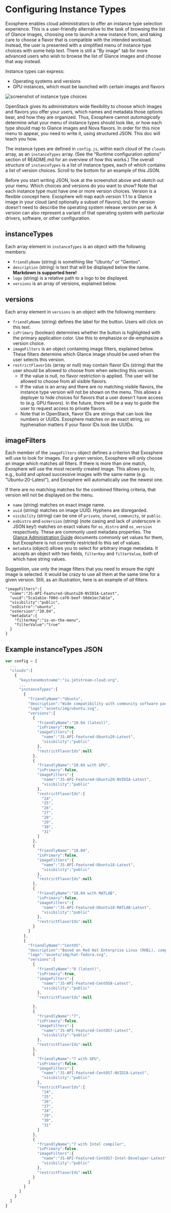 # Configuring Instance Types

Exosphere enables cloud administrators to offer an instance type selection experience. This is a user-friendly alternative to the task of browsing the list of Glance images, choosing one to launch a new instance from, and taking care to choose a flavor that is compatible with the intended workload. Instead, the user is presented with a simplified menu of instance type choices with some help text. There is still a "By image" tab for more advanced users who wish to browse the list of Glance images and choose that way instead.

Instance types can express:
- Operating systems and versions
- GPU instances, which must be launched with certain images and flavors

![screenshot of instance type choices](assets/screenshot-instance-types.png)

OpenStack gives its administrators wide flexibility to choose which images and flavors you offer your users, which names and metadata those options bear, and how they are organized. Thus, Exosphere cannot _automagically_ determine what your menu of instance types should look like, or how each type should map to Glance images and Nova flavors. In order for this nice menu to appear, you need to write it, using structured JSON. This doc will teach you how.

The instance types are defined in `config.js`, within each cloud of the `clouds` array, as an `instanceTypes` array. (See the "Runtime configuration options" section of README.md for an overview of how this works.) The overall structure of `instanceTypes` is a list of instance types, each of which contains a list of version choices. Scroll to the bottom for an example of this JSON.

Before you start writing JSON, look at the screenshot above and sketch out your menu. Which choices and versions do you want to show? Note that each instance type must have one or more version choices. Version is a flexible concept here. Exosphere will map each version 1:1 to a Glance image in your cloud (and optionally a subset of flavors), but the version doesn't need to describe the operating system release version per se. A version can also represent a variant of that operating system with particular drivers, software, or other configuration.

## instanceTypes

Each array element in `instanceTypes` is an object with the following members:

- `friendlyName` (string) is something like "Ubuntu" or "Gentoo".
- `description` (string) is text that will be displayed below the name. __Markdown is supported here!__
- `logo` (string) is a relative path to a logo to be displayed.
- `versions` is an array of versions, explained below.

## versions

Each array element in `versions` is an object with the following members:

- `friendlyName` (string) defines the label for the button. Users will click on this text.
- `isPrimary` (boolean) determines whether the button is highlighted with the primary application color. Use this to emphasize or de-emphasize a version choice.
- `imageFilters` is an object containing image filters, explained below. These filters determine which Glance image should be used when the user selects this version.
- `restrictFlavorIds` (array or null) may contain flavor IDs (string) that the user should be allowed to choose from when selecting this version.
  - If the value is null, no flavor restriction is applied. The user will be allowed to choose from all visible flavors.
  - If the value is an array and there are no matching visible flavors, the instance type version will not be shown on the menu. This allows a deployer to hide choices for flavors that a user doesn't have access to (e.g. GPU flavors). In the future, there will be a way to guide the user to request access to private flavors.
  - Note that in OpenStack, flavor IDs are strings that can look like numbers or UUIDs. Exosphere matches on an exact string, so hyphenation matters if your flavor IDs look like UUIDs.


## imageFilters

Each member of the `imageFilters` object defines a criterion that Exosphere will use to look for images. For a given version, Exosphere will only choose an image which matches _all_ filters. If there is more than one match, Exosphere will use the most recently created image. This allows you to, e.g., build and upload successive images with the same name (e.g. "Ubuntu-20-Latest"), and Exosphere will automatically use the newest one.

If there are no matching matches for the combined filtering criteria, that version will not be displayed on the menu.

- `name` (string) matches on exact image name.
- `uuid` (string) matches on image UUID. Hyphens are disregarded.
- `visibility` (string) can be one of `private`, `shared`, `community`, or `public`.
- `osDistro` and `osVersion` (string) (note casing and lack of underscore in JSON key!) matches on exact values for `os_distro` and `os_version` respectively. These are commonly used metadata properties. The [Glance Administration Guide](https://docs.openstack.org/glance/latest/admin/useful-image-properties.html#image-property-keys-and-values) documents commonly set values for them, but Exosphere is not currently restricted to this set of values.
- `metadata` (object) allows you to select for arbitrary image metadata. It accepts an object with two fields, `filterKey` and `filterValue`, both of which have string values.

Suggestion, use only the image filters that you need to ensure the right image is selected. It would be crazy to use all them at the same time for a given version. Still, as an illustration, here is an example of _all_ filters.

```
"imageFilters":{
  "name":"JS-API-Featured-Ubuntu20-NVIDIA-Latest",
  "uuid":"5ca1ab1e-f00d-caf0-beef-50de1ec7ab1e",
  "visibility":"public",
  "osDistro":"ubuntu",
  "osVersion":"20.04",
  "metadata":{
    "filterKey":"is-on-the-menu",
    "filterValue":"true"
  }
}
```

## Example instanceTypes JSON

```javascript
var config = {
  ...
  "clouds":[
    {
      "keystoneHostname":"iu.jetstream-cloud.org",    
      ...  
      "instanceTypes":[
        {
          "friendlyName":"Ubuntu",
          "description":"Wide compatibility with community software packages, good choice for new users",
          "logo":"assets/img/ubuntu.svg",
          "versions":[
            {
              "friendlyName":"20.04 (latest)",
              "isPrimary":true,
              "imageFilters":{
                "name":"JS-API-Featured-Ubuntu20-Latest",
                "visibility":"public"
              },
              "restrictFlavorIds":null
            },
            {
              "friendlyName":"20.04 with GPU",
              "isPrimary":false,
              "imageFilters":{
                "name":"JS-API-Featured-Ubuntu20-NVIDIA-Latest",
                "visibility":"public"
              },
              "restrictFlavorIds":[
                "24",
                "25",
                "26",
                "27",
                "28",
                "29",
                "30",
                "31"
              ]
            },
            {
              "friendlyName":"18.04",
              "isPrimary":false,
              "imageFilters":{
                "name":"JS-API-Featured-Ubuntu18-Latest",
                "visibility":"public"
              },
              "restrictFlavorIds":null
            },
            {
              "friendlyName":"18.04 with MATLAB",
              "isPrimary":false,
              "imageFilters":{
                "name":"JS-API-Featured-Ubuntu18-MATLAB-Latest",
                "visibility":"public"
              },
              "restrictFlavorIds":null
            }
          ]
        },
        {
          "friendlyName":"CentOS",
          "description":"Based on Red Hat Enterprise Linux (RHEL), compatible with RPM-based software",
          "logo":"assets/img/hat-fedora.svg",
          "versions":[
            {
              "friendlyName":"8 (latest)",
              "isPrimary":true,
              "imageFilters":{
                "name":"JS-API-Featured-CentOS8-Latest",
                "visibility":"public"
              },
              "restrictFlavorIds":null

            },
            {
              "friendlyName":"7",
              "isPrimary":false,
              "imageFilters":{
                "name":"JS-API-Featured-CentOS7-Latest",
                "visibility":"public"
              },
              "restrictFlavorIds":null
            },
            {
              "friendlyName":"7 with GPU",
              "isPrimary":false,
              "imageFilters":{
                "name":"JS-API-Featured-CentOS7-NVIDIA-Latest",
                "visibility":"public"
              },
              "restrictFlavorIds":[
                "24",
                "25",
                "26",
                "27",
                "28",
                "29",
                "30",
                "31"
              ]
            },
            {
              "friendlyName":"7 with Intel compiler",
              "isPrimary":false,
              "imageFilters":{
                "name":"JS-API-Featured-CentOS7-Intel-Developer-Latest",
                "visibility":"public"
              },
              "restrictFlavorIds":null
            }
          ]
        }
      ]
    }
  ]
}
```

